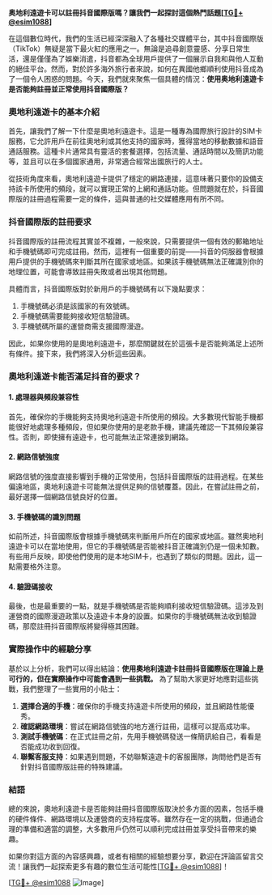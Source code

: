 **奥地利遠遊卡可以註冊抖音國際版嗎？讓我們一起探討這個熱門話題[[TG💪+ @esim1088](https://t.me/s/esim1088)]**

在這個數位時代，我們的生活已經深深融入了各種社交媒體平台，其中抖音國際版（TikTok）無疑是當下最火紅的應用之一。無論是追尋創意靈感、分享日常生活，還是僅僅為了娛樂消遣，抖音都為全球用戶提供了一個展示自我和與他人互動的絕佳平台。然而，對於許多海外旅行者來說，如何在異國他鄉順利使用抖音成為了一個令人困惑的問題。今天，我們就來聚焦一個具體的情況：**使用奥地利遠遊卡是否能夠註冊並正常使用抖音國際版？**

### 奧地利遠遊卡的基本介紹

首先，讓我們了解一下什麼是奧地利遠遊卡。這是一種專為國際旅行設計的SIM卡服務，它允許用戶在前往奧地利或其他支持的國家時，獲得當地的移動數據和語音通話服務。這種卡片通常具有靈活的套餐選擇，包括流量、通話時間以及簡訊功能等，並且可以在多個國家通用，非常適合經常出國旅行的人士。

從技術角度來看，奧地利遠遊卡提供了穩定的網路連接，這意味著只要你的設備支持該卡所使用的頻段，就可以實現正常的上網和通話功能。但問題就在於，抖音國際版的註冊過程需要一定的條件，這與普通的社交媒體應用有所不同。

### 抖音國際版的註冊要求

抖音國際版的註冊流程其實並不複雜，一般來說，只需要提供一個有效的郵箱地址和手機號碼即可完成註冊。然而，這裡有一個重要的前提——抖音的伺服器會根據用戶提供的手機號碼來判斷其所在國家或地區。如果該手機號碼無法正確識別你的地理位置，可能會導致註冊失敗或者出現其他問題。

具體而言，抖音國際版對於新用戶的手機號碼有以下幾點要求：
1. 手機號碼必須是該國家的有效號碼。
2. 手機號碼需要能夠接收短信驗證碼。
3. 手機號碼所屬的運營商需支援國際漫遊。

因此，如果你使用的是奧地利遠遊卡，那麼關鍵就在於這張卡是否能夠滿足上述所有條件。接下來，我們將深入分析這些因素。

### 奧地利遠遊卡能否滿足抖音的要求？

#### 1. 處理器與頻段兼容性
首先，確保你的手機能夠支持奧地利遠遊卡所使用的頻段。大多數現代智能手機都能很好地處理多種頻段，但如果你使用的是老款手機，建議先確認一下其頻段兼容性。否則，即使擁有遠遊卡，也可能無法正常連接到網路。

#### 2. 網路信號強度
網路信號的強度直接影響到手機的正常使用，包括抖音國際版的註冊過程。在某些偏遠地區，奧地利遠遊卡可能無法提供足夠的信號覆蓋。因此，在嘗試註冊之前，最好選擇一個網路信號良好的位置。

#### 3. 手機號碼的識別問題
如前所述，抖音國際版會根據手機號碼來判斷用戶所在的國家或地區。雖然奧地利遠遊卡可以在當地使用，但它的手機號碼是否能被抖音正確識別仍是一個未知數。有些用戶反映，即使他們使用的是本地SIM卡，也遇到了類似的問題。因此，這一點需要格外注意。

#### 4. 驗證碼接收
最後，也是最重要的一點，就是手機號碼是否能夠順利接收短信驗證碼。這涉及到運營商的國際漫遊政策以及遠遊卡本身的設置。如果你的手機號碼無法收到驗證碼，那麼註冊抖音國際版將變得極其困難。

### 實際操作中的經驗分享

基於以上分析，我們可以得出結論：**使用奧地利遠遊卡註冊抖音國際版在理論上是可行的，但在實際操作中可能會遇到一些挑戰。** 為了幫助大家更好地應對這些挑戰，我們整理了一些實用的小貼士：

1. **選擇合適的手機**：確保你的手機支持遠遊卡所使用的頻段，並且網路性能優秀。
2. **確認網路環境**：嘗試在網路信號強的地方進行註冊，這樣可以提高成功率。
3. **測試手機號碼**：在正式註冊之前，先用手機號碼發送一條簡訊給自己，看看是否能成功收到回復。
4. **聯繫客服支持**：如果遇到問題，不妨聯繫遠遊卡的客服團隊，詢問他們是否有針對抖音國際版註冊的特殊建議。

### 結語

總的來說，奧地利遠遊卡是否能夠註冊抖音國際版取決於多方面的因素，包括手機的硬件條件、網路環境以及運營商的支持程度等。雖然存在一定的挑戰，但通過合理的準備和適當的調整，大多數用戶仍然可以順利完成註冊並享受抖音帶來的樂趣。

如果你對這方面的內容感興趣，或者有相關的經驗想要分享，歡迎在評論區留言交流！讓我們一起探索更多有趣的數位生活可能性[[TG💪+ @esim1088](https://t.me/s/esim1088)]！

[[TG💪+ @esim1088](https://t.me/s/esim1088) ![Image](https://i.postimg.cc/4NQfJmqS/Snipaste-2025-05-13-00-14-12.png)]